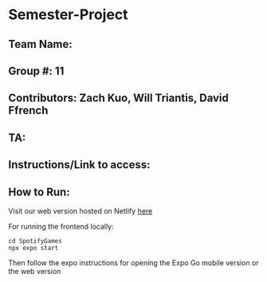 # Semester-Project

## Team Name: <Insert Here>
## Group #: 11
## Contributors: Zach Kuo, Will Triantis, David Ffrench
## TA: <Insert Here>

## Instructions/Link to access: <insert here>


## How to Run:

Visit our web version hosted on Netlify [here](https://rad-dango-3b01a5.netlify.app)

For running the frontend locally:
```
cd SpotifyGames
npx expo start
```
Then follow the expo instructions for opening the Expo Go mobile version or the web version

